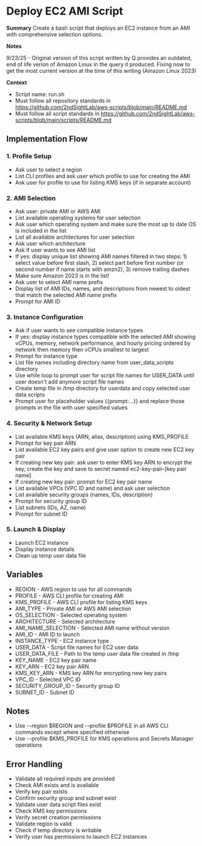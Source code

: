 # Deploy EC2 AMI Script

__Summary__
Create a bash script that deploys an EC2 instance from an AMI with comprehensive selection options.

__Notes__

9/23/25 - Original version of this script written by Q provides an outdated, end of life verion of Amazon Linux in the query it produced. Fixing now to get the most current version at the time of this writing (Amazon Linux 2023)

__Context__
* Script name: run.sh
* Must follow all repository standards in https://github.com/2ndSightLab/aws-scripts/blob/main/README.md
* Must follow all script standards in https://github.com/2ndSightLab/aws-scripts/blob/main/scripts/README.md

## Implementation Flow

### 1. Profile Setup
- Ask user to select a region
- List CLI profiles and ask user which profile to use for creating the AMI
- Ask user for profile to use for listing KMS keys (if in separate account)

### 2. AMI Selection
- Ask user: private AMI or AWS AMI
- List available operating systems for user selection
- Ask user which operating system and make sure the most up to date OS is included in the list
- List all available architectures for user selection  
- Ask user which architecture
- Ask if user wants to see AMI list
- If yes: display unique list showing AMI names filtered in two steps: 1) select value before first slash, 2) select part before first number (or second number if name starts with amzn2), 3) remove trailing dashes
- Make sure Amazon 2023 is in the list!
- Ask user to select AMI name prefix
- Display list of AMI IDs, names, and descriptions from newest to oldest that match the selected AMI name prefix
- Prompt for AMI ID

### 3. Instance Configuration
- Ask if user wants to see compatible instance types
- If yes: display instance types compatible with the selected AMI showing vCPUs, memory, network performance, and hourly pricing ordered by network then memory then vCPUs smallest to largest
- Prompt for instance type
- List file names including directory name from user_data_scripts directory
- Use while loop to prompt user for script file names for USER_DATA until user doesn't add anymore script file names
- Create temp file in /tmp directory for userdata and copy selected user data scripts
- Prompt user for placeholder values {{prompt:...}} and replace those prompts in the file with user specified values

### 4. Security & Network Setup
- List available KMS keys (ARN, alias, description) using KMS_PROFILE
- Prompt for key pair ARN
- List available EC2 key pairs and give user option to create new EC2 key pair
- If creating new key pair: ask user to enter KMS key ARN to encrypt the key, create the key and save to secret named ec2-key-pair-[key pair name]
- If creating new key pair: prompt for EC2 key pair name
- List available VPCs (VPC ID and name) and ask user selection
- List available security groups (names, IDs, description)
- Prompt for security group ID
- List subnets (IDs, AZ, name)
- Prompt for subnet ID

### 5. Launch & Display
- Launch EC2 instance
- Display instance details
- Clean up temp user data file

## Variables
- REGION - AWS region to use for all commands
- PROFILE - AWS CLI profile for creating AMI
- KMS_PROFILE - AWS CLI profile for listing KMS keys
- AMI_TYPE - Private AMI or AWS AMI selection
- OS_SELECTION - Selected operating system
- ARCHITECTURE - Selected architecture
- AMI_NAME_SELECTION - Selected AMI name without version
- AMI_ID - AMI ID to launch
- INSTANCE_TYPE - EC2 instance type
- USER_DATA - Script file names for EC2 user data
- USER_DATA_FILE - Path to the temp user data file created in /tmp
- KEY_NAME - EC2 key pair name
- KEY_ARN - EC2 key pair ARN
- KMS_KEY_ARN - KMS key ARN for encrypting new key pairs
- VPC_ID - Selected VPC ID
- SECURITY_GROUP_ID - Security group ID
- SUBNET_ID - Subnet ID

## Notes
- Use --region $REGION and --profile $PROFILE in all AWS CLI commands except where specified otherwise
- Use --profile $KMS_PROFILE for KMS operations and Secrets Manager operations

## Error Handling
- Validate all required inputs are provided
- Check AMI exists and is available
- Verify key pair exists
- Confirm security group and subnet exist
- Validate user data script files exist
- Check KMS key permissions
- Verify secret creation permissions
- Validate region is valid
- Check if temp directory is writable
- Verify user has permissions to launch EC2 instances
